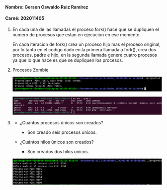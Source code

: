 #### Nombre: Gerson Oswaldo Ruiz Ramírez
#### Carné: 202011405
1. En cada una de las llamadas el proceso fork() hace que se dupliquen el numero de procesos que estan en ejecucion en ese momento.

    En cada iteracion de fork() crea un proceso hijo mas el proceso original, por lo tanto en el codigo dado en la primera llamada a fork(), crea dos procesos, padre e hijo, en la segunda llamada genere cuatro procesos ya que lo que hace es que se dupliquen los procesos.

2.
    Procesos Zombie

    ![Ejecucion Proceso](../actividad6/capturas/ejecucion.png)

    ![Mostrar zombie](./capturas/zombie.png)

3. 
    - ¿Cuántos procesos únicos son creados?
        - Son creado seis procesos unicos.
    
    - ¿Cuántos hilos únicos son creados?
        - Son creados dos hilos unicos.
    

    ![Pregunta 3](./capturas/procesos.png)

    


    

    